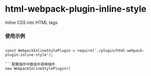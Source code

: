 # html-webpack-plugin-inline-style
Inline CSS into HTML tags
### 使用示例
```在webpack.config配置文件引入插件

const WebpackInlineStylePlugin = require('./plugin/html-webpack-plugin-inline-style');

```配置插件中数组中调用插件
new WebpackInlineStylePlugin()

